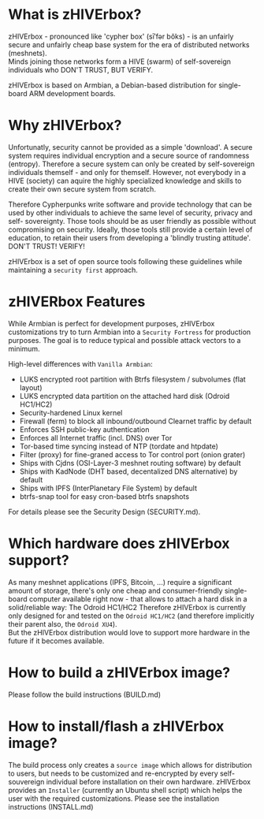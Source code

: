 # What is zHIVErbox?
zHIVErbox - pronounced like 'cypher box' (sī′fər bŏks) - is an unfairly secure 
and unfairly cheap base system for the era of distributed networks (meshnets).  
Minds joining those networks form a HIVE (swarm) of self-sovereign individuals 
who DON'T TRUST, BUT VERIFY.    

zHIVErbox is based on Armbian, a Debian-based distribution for single-board ARM
development boards.  

# Why zHIVErbox?
Unfortunatly, security cannot be provided as a simple 'download'.  A secure 
system requires individual encryption and a secure source of randomness 
(entropy).  Therefore a secure system can only be created by self-sovereign 
individuals themself - and only for themself.  However, not everybody in a HIVE 
(society) can aquire the highly specialized knowledge and skills to create their 
own secure system from scratch.  

Therefore Cypherpunks write software and provide technology that can be used by 
other individuals to achieve the same level of security, privacy and self- 
sovereignty.  Those tools should be as user friendly as possible without 
compromising on security.  Ideally, those tools still provide a certain level of 
education, to retain their users from developing a 'blindly trusting attitude'.  
DON'T TRUST! VERIFY!  

zHIVErbox is a set of open source tools following these guidelines while
maintaining a `security first` approach.  

# zHIVERbox Features
While Armbian is perfect for development purposes, zHIVErbox customizations try 
to turn Armbian into a `Security Fortress` for production purposes.  The goal is
to reduce typical and possible attack vectors to a minimum.  

High-level differences with `Vanilla Armbian`:
* LUKS encrypted root partition with Btrfs filesystem / subvolumes (flat layout)
* LUKS encrypted data partition on the attached hard disk (Odroid HC1/HC2)
* Security-hardened Linux kernel
* Firewall (ferm) to block all inbound/outbound Clearnet traffic by default
* Enforces SSH public-key authentication
* Enforces all Internet traffic (incl. DNS) over Tor
* Tor-based time syncing instead of NTP (tordate and htpdate)
* Filter (proxy) for fine-graned access to Tor control port (onion grater)
* Ships with Cjdns (OSI-Layer-3 meshnet routing software) by default
* Ships with KadNode (DHT based, decentalized DNS alternative) by default
* Ships with IPFS (InterPlanetary File System) by default
* btrfs-snap tool for easy cron-based btrfs snapshots

For details please see the Security Design (SECURITY.md).

# Which hardware does zHIVErbox support?
As many meshnet applications (IPFS, Bitcoin, ...) require a significant amount
of storage, there's only one cheap and consumer-friendly single-board computer 
available right now - that allows to attach a hard disk in a solid/reliable way: 
The Odroid HC1/HC2
Therefore zHIVErbox is currently only designed for and tested on the 
`Odroid HC1/HC2` (and therefore implicitly their parent also, the `Odroid XU4`).  
But the zHIVErbox distribution would love to support more hardware in the future 
if it becomes available.  

# How to build a zHIVErbox image?
Please follow the build instructions (BUILD.md)

# How to install/flash a zHIVErbox image?
The build process only creates a `source image` which allows for distribution to
users, but needs to be customized and re-encrypted by every self-souvereign 
individual before installation on their own hardware.  zHIVErbox provides an 
`Installer` (currently an Ubuntu shell script) which helps the user with the 
required customizations.  Please see the installation instructions (INSTALL.md)

